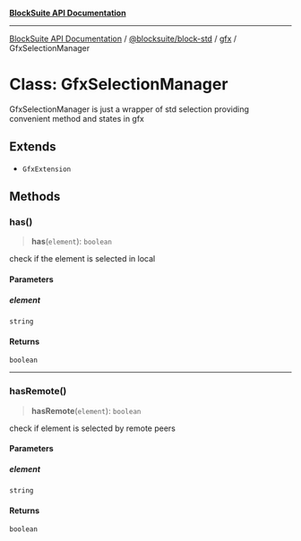 [**BlockSuite API Documentation**](../../../../README.md)

***

[BlockSuite API Documentation](../../../../README.md) / [@blocksuite/block-std](../../README.md) / [gfx](../README.md) / GfxSelectionManager

# Class: GfxSelectionManager

GfxSelectionManager is just a wrapper of std selection providing
convenient method and states in gfx

## Extends

- `GfxExtension`

## Methods

### has()

> **has**(`element`): `boolean`

check if the element is selected in local

#### Parameters

##### element

`string`

#### Returns

`boolean`

***

### hasRemote()

> **hasRemote**(`element`): `boolean`

check if element is selected by remote peers

#### Parameters

##### element

`string`

#### Returns

`boolean`
